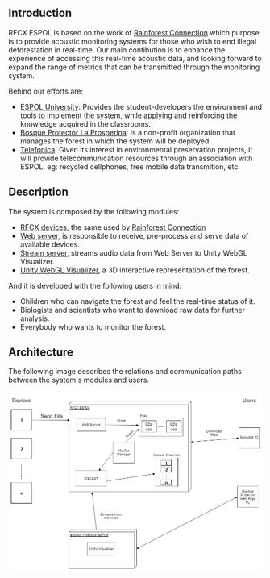 ## Introduction
RFCX ESPOL is based on the work of [Rainforest Connection](https://rfcx.org/) which purpose is to provide acoustic monitoring systems for those who wish to end illegal deforestation in real-time. Our main contibution is to enhance the experience of accessing this real-time acoustic data, and looking forward to expand the range of metrics that can be transmitted through the monitoring system.

Behind our efforts are:
 - [ESPOL University](www.espol.edu.ec): Provides the student-developers the environment and tools to implement the system, while applying and reinforcing the knowledge acquired in the classrooms.
 - [Bosque Protector La Prosperina](http://www.bosqueprotector.espol.edu.ec/): Is a non-profit organization that manages the forest in which the system will be deployed
 - [Telefonica](http://fundaciontelefonica.com.ec/): Given its interest in environmental preservation projects, it will provide telecommunication resources through an association with ESPOL. eg: recycled cellphones, free mobile data transmition, etc.
 
## Description
The system is composed by the following modules:
 - [RFCX devices](rfcx-devices.md), the same used by [Rainforest Connection](https://rfcx.org/)
 - [Web server](rfcx-espol-web-server.md), is responsible to receive, pre-process and serve data of available devices.
 - [Stream server](rfcx-espol-stream-server.md), streams audio data from Web Server to Unity WebGL Visualizer.
 - [Unity WebGL Visualizer](rfcx-espol-visualizer.md), a 3D interactive representation of the forest.
 
 And it is developed with the following users in mind:
 - Children who can navigate the forest and feel the real-time status of it.
 - Biologists and scientists who want to download raw data for further analysis.
 - Everybody who wants to monitor the forest.

## Architecture
The following image describes the relations and communication paths between the system's modules and users.

![architecture](/img/RFCX-ESPOL%20Architecture.jpg "Architecture")
